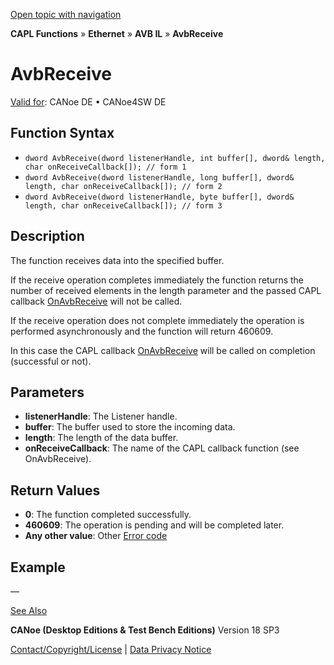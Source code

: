 [Open topic with navigation](../../../../../../CANoeDEFamily.htm#Topics/CAPLFunctions/IP/AVBIL/Functions/CAPLfunctionAvbReceive.md)

**CAPL Functions** » **Ethernet** » **AVB IL** » **AvbReceive**

# AvbReceive

[Valid for](../../../../Shared/FeatureAvailability.md): CANoe DE • CANoe4SW DE

## Function Syntax

- `dword AvbReceive(dword listenerHandle, int buffer[], dword& length, char onReceiveCallback[]); // form 1`
- `dword AvbReceive(dword listenerHandle, long buffer[], dword& length, char onReceiveCallback[]); // form 2`
- `dword AvbReceive(dword listenerHandle, byte buffer[], dword& length, char onReceiveCallback[]); // form 3`

## Description

The function receives data into the specified buffer.

If the receive operation completes immediately the function returns the number of received elements in the length parameter and the passed CAPL callback [OnAvbReceive](CAPLfunctionOnAvbReceive.md) will not be called.

If the receive operation does not complete immediately the operation is performed asynchronously and the function will return 460609.

In this case the CAPL callback [OnAvbReceive](CAPLfunctionOnAvbReceive.md) will be called on completion (successful or not).

## Parameters

- **listenerHandle**: The Listener handle.
- **buffer**: The buffer used to store the incoming data.
- **length**: The length of the data buffer.
- **onReceiveCallback**: The name of the CAPL callback function (see OnAvbReceive).

## Return Values

- **0**: The function completed successfully.
- **460609**: The operation is pending and will be completed later.
- **Any other value**: Other [Error code](../CAPLfunctionsAVBILErrorCode.md)

## Example

—

[See Also](javascript:void(0);)

**CANoe (Desktop Editions & Test Bench Editions)** Version 18 SP3

[Contact/Copyright/License](../../../../Shared/ContactCopyrightLicense.md) | [Data Privacy Notice](https://www.vector.com/int/en/company/get-info/privacy-policy/)
